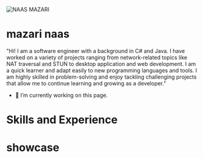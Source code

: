 


![NAAS MAZARI](https://user-images.githubusercontent.com/42710710/208281023-44bd9bbb-e9e1-4242-96af-38433b09a2a5.png)




# mazari naas
"Hi! I am a software engineer with a background in C# and Java. I have worked on a variety of projects ranging from network-related topics like NAT traversal and STUN to desktop application and web development. I am a quick learner and adapt easily to new programming languages and tools. I am highly skilled in problem-solving and enjoy tackling challenging projects that allow me to continue learning and growing as a developer."

 
- 🔭 I’m currently working on this page. 
# Skills and Experience
# showcase





